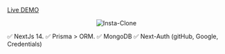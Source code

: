 [Live DEMO](https://blog.rene-huber.site/)


<p align="center">
  <img src="https://raw.githubusercontent.com/rene-huber/final_project/main/OPTY431.png" alt="Insta-Clone">
</p>


✅ NextJs 14.
✅ Prisma > ORM.
✅ MongoDB
✅ Next-Auth (gitHub, Google, Credentials)
